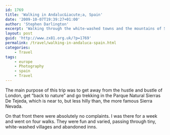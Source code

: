 ```yaml
---
id: 1769
title: 'Walking in Andaluc&iacute;a, Spain'
date: '2009-10-07T19:39:27+01:00'
author: 'Stephen Darlington'
excerpt: 'Walking through the white-washed towns and the mountains of Southern Spain.'
layout: post
guid: 'http://www.zx81.org.uk/?p=1769'
permalink: /travel/walking-in-andaluca-spain.html
categories:
    - Travel
tags:
    - europe
    - Photography
    - spain
    - Travel
---
```


The main purpose of this trip was to get away from the hustle and bustle of London, get “back to nature” and go trekking in the Parque Natural Sierras De Tejeda, which is near to, but less hilly than, the more famous Sierra Nevada.

On that front there were absolutely no complaints. I was there for a week and went on four walks. They were fun and varied, passing through tiny, white-washed villages and abandoned inns.

<div class="flickr-gallery tag" id="gallery-4d920680"><div class="fg-clear"></div> </div><div class="fg-clear"></div> <script type="text/javascript">
											jQuery(document).ready(function(){
							jQuery("#gallery-4d920680 .flickr-thumb img").flightbox({size_callback: get_sizes});
						});
										
										//-->
				</script>It’s been a while since I’ve done any walking and so was wondering about my fitness levels before I set off but I didn’t have too much trouble — I got a little bit out of breath on some of the steeper uphill sections and my knees groaned when going downhill. The worst bits were the steep downhill on lose rocks and scree. Fortunately I stayed mostly upright with just a few minor scuffs to show for it.

Some of the hardest parts of the trekking were down to the weather. It had been an incredibly hot summer, even by the standards of southern Spain. Fortunately there was only one day where, shortly after lunch, I was wilting under the direct sun with little shade and a dwindling supply of water. A few weeks earlier and I would have had difficulties on most of the walks, even with factor fifty sun cream and more water than I would have been comfortable carrying!

On the plus side, the streams were almost dry which made the many crossings significantly easier; staying dry would have been much harder back in April or May.

Despite having enjoyed the walking, I did chicken out of the last day — an ascent of Cerro Lucero — in favour of a more thorough look around [Competa](http://www.zx81.org.uk/travel/canillas-de-albaida-spain.html) and some well-deserved relaxation. This was, after all, a holiday!